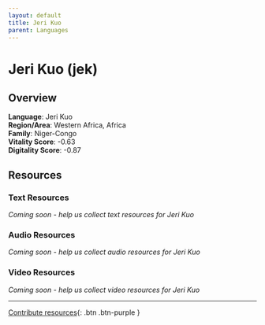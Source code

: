 ```yaml
---
layout: default
title: Jeri Kuo
parent: Languages
---
```


# Jeri Kuo (jek)

## Overview

**Language**: Jeri Kuo  
**Region/Area**: Western Africa, Africa  
**Family**: Niger-Congo  
**Vitality Score**: -0.63  
**Digitality Score**: -0.87  

## Resources

### Text Resources
*Coming soon - help us collect text resources for Jeri Kuo*

### Audio Resources
*Coming soon - help us collect audio resources for Jeri Kuo*

### Video Resources
*Coming soon - help us collect video resources for Jeri Kuo*

---

[Contribute resources](https://fairtrain.github.io/){: .btn .btn-purple }
